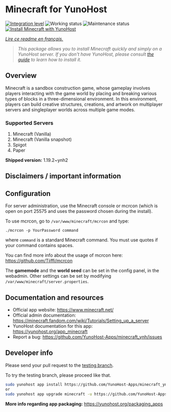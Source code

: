 <!--
N.B.: This README was automatically generated by https://github.com/YunoHost/apps/tree/master/tools/README-generator
It shall NOT be edited by hand.
-->

# Minecraft for YunoHost

[![Integration level](https://dash.yunohost.org/integration/minecraft.svg)](https://dash.yunohost.org/appci/app/minecraft) ![Working status](https://ci-apps.yunohost.org/ci/badges/minecraft.status.svg) ![Maintenance status](https://ci-apps.yunohost.org/ci/badges/minecraft.maintain.svg)  
[![Install Minecraft with YunoHost](https://install-app.yunohost.org/install-with-yunohost.svg)](https://install-app.yunohost.org/?app=minecraft)

*[Lire ce readme en français.](./README_fr.md)*

> *This package allows you to install Minecraft quickly and simply on a YunoHost server.
If you don't have YunoHost, please consult [the guide](https://yunohost.org/#/install) to learn how to install it.*

## Overview

Minecraft is a sandbox construction game, whose gameplay involves players interacting with the game world by placing and breaking various types of blocks in a three-dimensional environment. In this environment, players can build creative structures, creations, and artwork on multiplayer servers and singleplayer worlds across multiple game modes.

### Supported Servers
 
1. Minecraft (Vanilla)
2. Minecraft (Vanilla snapshot)
3. Spigot
4. Paper


**Shipped version:** 1.19.2~ynh2

## Disclaimers / important information

## Configuration

For server administration, use the Minecraft console or mcrcon (which is open on port 25575 and uses the password chosen during the install).

To use mcrcon, go to `/var/www/minecraft/mcrcon` and type:
```
./mcrcon -p YourPassword command
```
where `command` is a standard Minecraft command. You must use quotes if your command contains spaces.

You can find more info about the usage of mcrcon here: https://github.com/Tiiffi/mcrcon

The **gamemode** and the **world seed** can be set in the config panel, in the webadmin.
Other settings can be set by modifying `/var/www/minecraft/server.properties`.
## Documentation and resources

* Official app website: <https://www.minecraft.net/>
* Official admin documentation: <https://minecraft.fandom.com/wiki/Tutorials/Setting_up_a_server>
* YunoHost documentation for this app: <https://yunohost.org/app_minecraft>
* Report a bug: <https://github.com/YunoHost-Apps/minecraft_ynh/issues>

## Developer info

Please send your pull request to the [testing branch](https://github.com/YunoHost-Apps/minecraft_ynh/tree/testing).

To try the testing branch, please proceed like that.

``` bash
sudo yunohost app install https://github.com/YunoHost-Apps/minecraft_ynh/tree/testing --debug
or
sudo yunohost app upgrade minecraft -u https://github.com/YunoHost-Apps/minecraft_ynh/tree/testing --debug
```

**More info regarding app packaging:** <https://yunohost.org/packaging_apps>
